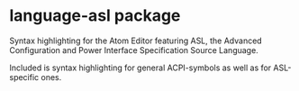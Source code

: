 # language-asl package

Syntax highlighting for the Atom Editor featuring ASL, the Advanced Configuration and Power Interface Specification Source Language.

Included is syntax highlighting for general ACPI-symbols as well as for ASL-specific ones.
